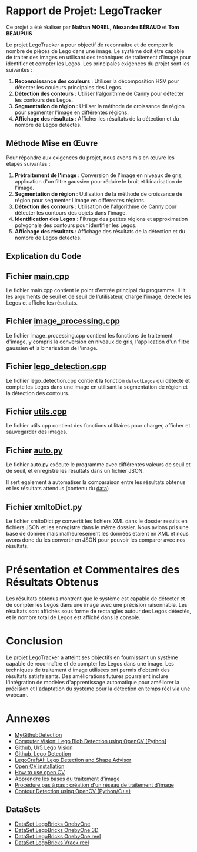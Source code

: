 # Rapport de Projet: LegoTracker

Ce projet a été réaliser par **Nathan MOREL**, **Alexandre BÉRAUD** et **Tom BEAUPUIS**

Le projet LegoTracker a pour objectif de reconnaître et de compter le nombre de pièces de Lego dans une image. Le système doit être capable de traiter des images en utilisant des techniques de traitement d'image pour identifier et compter les Legos. Les principales exigences du projet sont les suivantes :

1. **Reconnaissance des couleurs** : Utiliser la décomposition HSV pour détecter les couleurs principales des Legos.
2. **Détection des contours** : Utiliser l'algorithme de Canny pour détecter les contours des Legos.
3. **Segmentation de région** : Utiliser la méthode de croissance de région pour segmenter l'image en différentes régions.
4. **Affichage des résultats** : Afficher les résultats de la détection et du nombre de Legos détectés.

## Méthode Mise en Œuvre

Pour répondre aux exigences du projet, nous avons mis en œuvre les étapes suivantes :

1. **Prétraitement de l'image** : Conversion de l'image en niveaux de gris, application d'un filtre gaussien pour réduire le bruit et binarisation de l'image.
2. **Segmentation de région** : Utilisation de la méthode de croissance de région pour segmenter l'image en différentes régions.
3. **Détection des contours** : Utilisation de l'algorithme de Canny pour détecter les contours des objets dans l'image.
4. **Identification des Legos** : Filtrage des petites régions et approximation polygonale des contours pour identifier les Legos.
5. **Affichage des résultats** : Affichage des résultats de la détection et du nombre de Legos détectés.

## Explication du Code

## Fichier [main.cpp](./src/Main.cpp)

Le fichier main.cpp contient le point d'entrée principal du programme. Il lit les arguments de seuil et de seuil de l'utilisateur, charge l'image, détecte les Legos et affiche les résultats.

## Fichier [image_processing.cpp](./src/image_processing.cpp)

Le fichier image_processing.cpp contient les fonctions de traitement d'image, y compris la conversion en niveaux de gris, l'application d'un filtre gaussien et la binarisation de l'image.

## Fichier [lego_detection.cpp](./src/lego_detection.cpp)

Le fichier lego_detection.cpp contient la fonction `detectLegos` qui détecte et compte les Legos dans une image en utilisant la segmentation de région et la détection des contours.

## Fichier [utils.cpp](./src/utils.cpp)

Le fichier utils.cpp contient des fonctions utilitaires pour charger, afficher et sauvegarder des images.

## Fichier [auto.py](.auto.py)

Le fichier auto.py exécute le programme avec différentes valeurs de seuil et de seuil, et enregistre les résultats dans un fichier JSON.

Il sert egalement à automatiser la comparaison entre les résultats obtenus et les résultats attendus (contenu du [data](./data/results/))

## Fichier xmltoDict.py

Le fichier xmltoDict.py convertit les fichiers XML dans le dossier results en fichiers JSON et les enregistre dans le même dossier. Nous avions pris une base de donnée mais malheuresement les données etaient en XML et nous avons donc du les convertir en JSON pour pouvoir les comparer avec nos résultats.

# Présentation et Commentaires des Résultats Obtenus

Les résultats obtenus montrent que le système est capable de détecter et de compter les Legos dans une image avec une précision raisonnable. Les résultats sont affichés sous forme de rectangles autour des Legos détectés, et le nombre total de Legos est affiché dans la console.

# Conclusion

Le projet LegoTracker a atteint ses objectifs en fournissant un système capable de reconnaître et de compter les Legos dans une image. Les techniques de traitement d'image utilisées ont permis d'obtenir des résultats satisfaisants. Des améliorations futures pourraient inclure l'intégration de modèles d'apprentissage automatique pour améliorer la précision et l'adaptation du système pour la détection en temps réel via une webcam.

# Annexes

- [MyGithubDetection](https://github.com/Nath9666/LegoDetection/tree/main)
- [Computer Vision: Lego Blob Detection using OpenCV [Python]](https://youtu.be/1GzU-w9HHKs)
- [Github, Ur5 Lego Vision](https://youtu.be/1GzU-w9HHKs)
- [Github, Lego Detection](https://github.com/luminous-Nc/LegoDetection)
- [LegoCraftAI: Lego Detection and Shape Advisor](https://github.com/majid-200/LegoCraft-AI)
- [Open CV installation](https://youtu.be/EqoH3gspQGg)
- [How to use open CV](https://youtu.be/HQJlsmIUXOQ)
- [Apprendre les bases du traitement d'image](https://patrick-bonnin.developpez.com/cours/vision/apprendre-bases-traitement-image/partie-1-introduction/)
- [Procédure pas à pas : création d'un réseau de traitement d'image](https://learn.microsoft.com/fr-fr/cpp/parallel/concrt/walkthrough-creating-an-image-processing-network?view=msvc-170)
- [Contour Detection using OpenCV (Python/C++)](https://learnopencv.com/contour-detection-using-opencv-python-c/)

## DataSets

- [DataSet LegoBricks OnebyOne](https://www.kaggle.com/datasets/francescjr/lego-vs-unknown-cropped)
- [DataSet LegoBricks OnebyOne 3D](https://www.kaggle.com/datasets/interruptspeed/1600-lego-bricks-224x224)
- [DataSet LegoBricks OnebyOne reel](https://www.kaggle.com/datasets/ronanpickell/b200c-lego-classification-dataset)
- [DataSet LegoBricks Vrack reel](https://www.kaggle.com/datasets/ronanpickell/b100-lego-detection-dataset?resource=download)
